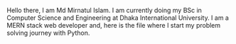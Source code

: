 Hello there,
I am Md Mirnatul Islam.
I am currently doing my BSc in Computer Science and Engineering at Dhaka International University.
I am a MERN stack web developer and, here is the file where I start my problem solving journey with Python.
